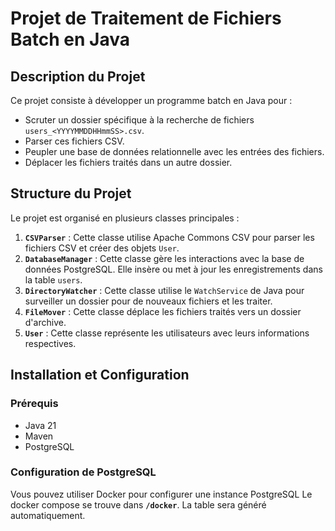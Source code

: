 # Projet de Traitement de Fichiers Batch en Java

## Description du Projet

Ce projet consiste à développer un programme batch en Java pour :
- Scruter un dossier spécifique à la recherche de fichiers `users_<YYYYMMDDHHmmSS>.csv`.
- Parser ces fichiers CSV.
- Peupler une base de données relationnelle avec les entrées des fichiers.
- Déplacer les fichiers traités dans un autre dossier.

## Structure du Projet

Le projet est organisé en plusieurs classes principales :

1. **`CSVParser`** : Cette classe utilise Apache Commons CSV pour parser les fichiers CSV et créer des objets `User`.
2. **`DatabaseManager`** : Cette classe gère les interactions avec la base de données PostgreSQL. Elle insère ou met à jour les enregistrements dans la table `users`.
3. **`DirectoryWatcher`** : Cette classe utilise le `WatchService` de Java pour surveiller un dossier pour de nouveaux fichiers et les traiter.
4. **`FileMover`** : Cette classe déplace les fichiers traités vers un dossier d'archive.
5. **`User`** : Cette classe représente les utilisateurs avec leurs informations respectives.

## Installation et Configuration

### Prérequis

- Java 21
- Maven
- PostgreSQL

### Configuration de PostgreSQL

Vous pouvez utiliser Docker pour configurer une instance PostgreSQL
Le docker compose se trouve dans **`/docker`**. La table sera généré automatiquement.